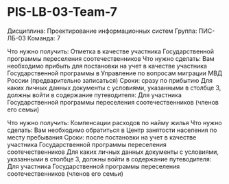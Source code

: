 # PIS-LB-03-Team-7

Дисциплина: Проектирование информационных систем
Группа: ПИС-ЛБ-03
Команда: 7

Что нужно получить: Отметка в качестве участника Государственной программы переселения соотечественников
Что нужно сделать: Вам необходимо прибыть для постановки на учет в качестве участника Государственной программы в Управление по вопросам миграции МВД России (предварительно записаться)
Сроки: сразу по прибытию
Для каких личных данных документы с условиями, указанными в столбце 3, должны войти в содержание путеводителя: Для участника Государственной программы переселения соотечественников (членов его семьи)

Что нужно получить: Компенсации расходов по найму жилья
Что нужно сделать: Вам необходимо обратиться в Центр занятости населения по месту пребывания
Сроки: после постановки на учет в качестве участника Государственной программы переселения соотечественников
Для каких личных данных документы с условиями, указанными в столбце 3, должны войти в содержание путеводителя: Для участника Государственной программы переселения соотечественников (членов его семьи)
